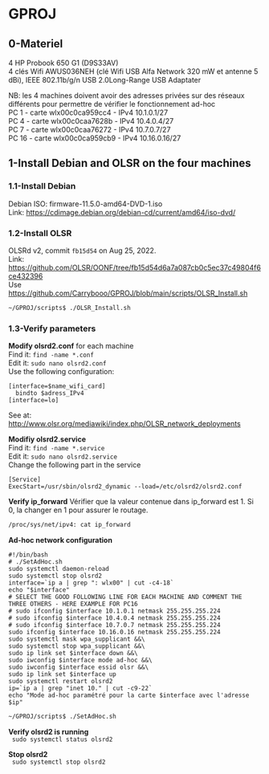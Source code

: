# GPROJ

## 0-Materiel   
4 HP Probook 650 G1 (D9S33AV)     
4 clés Wifi AWUS036NEH (clé Wifi USB Alfa Network 320 mW et antenne 5 dBi), IEEE 802.11b/g/n USB 2.0Long-Range USB Adaptater   

NB: les 4 machines doivent avoir des adresses privées sur des réseaux différents pour permettre de vérifier le fonctionnement ad-hoc     
PC 1 - carte wlx00c0ca959cc4 - IPv4 10.1.0.1/27             
PC 4 - carte wlx00c0caa7628b - IPv4 10.4.0.4/27               
PC 7 - carte wlx00c0caa76272 - IPv4 10.7.0.7/27                 
PC 16 - carte wlx00c0ca959cb9 - IPv4 10.16.0.16/27                    

## 1-Install Debian and OLSR on the four machines   

### 1.1-Install Debian
Debian ISO: firmware-11.5.0-amd64-DVD-1.iso   
Link: https://cdimage.debian.org/debian-cd/current/amd64/iso-dvd/   

### 1.2-Install OLSR   
OLSRd v2, commit ```fb15d54``` on Aug 25, 2022.   
Link: https://github.com/OLSR/OONF/tree/fb15d54d6a7a087cb0c5ec37c49804f6ce432396   
Use https://github.com/Carrybooo/GPROJ/blob/main/scripts/OLSR_Install.sh   
```bash
~/GPROJ/scripts$ ./OLSR_Install.sh   
```
### 1.3-Verify parameters


**Modify olsrd2.conf** for each machine   
Find it: ```find -name *.conf```    
Edit it: ```sudo nano olsrd2.conf```   
Use the following configuration:  
```
[interface=$name_wifi_card]
  bindto $adress_IPv4
[interface=lo]
```
See at: http://www.olsr.org/mediawiki/index.php/OLSR_network_deployments   

**Modifiy olsrd2.service**   
Find it: ```find -name *.service```   
Edit it: ```sudo nano olsrd2.service```   
Change the following part in the service   
```
[Service]
ExecStart=/usr/sbin/olsrd2_dynamic --load=/etc/olsrd2/olsrd2.conf
```

**Verify ip_forward**
Vérifier que la valeur contenue dans ip_forward est 1. Si 0, la changer en 1 pour assurer le routage.      

```bash              
/proc/sys/net/ipv4: cat ip_forward         
```        

**Ad-hoc network configuration**    
```
#!/bin/bash
# ./SetAdHoc.sh
sudo systemctl daemon-reload
sudo systemctl stop olsrd2 
interface=`ip a | grep ": wlx00" | cut -c4-18`
echo "$interface"
# SELECT THE GOOD FOLLOWING LINE FOR EACH MACHINE AND COMMENT THE THREE OTHERS - HERE EXAMPLE FOR PC16
# sudo ifconfig $interface 10.1.0.1 netmask 255.255.255.224
# sudo ifconfig $interface 10.4.0.4 netmask 255.255.255.224
# sudo ifconfig $interface 10.7.0.7 netmask 255.255.255.224
sudo ifconfig $interface 10.16.0.16 netmask 255.255.255.224
sudo systemctl mask wpa_supplicant &&\
sudo systemctl stop wpa_supplicant &&\
sudo ip link set $interface down &&\
sudo iwconfig $interface mode ad-hoc &&\
sudo iwconfig $interface essid olsr &&\
sudo ip link set $interface up
sudo systemctl restart olsrd2  
ip=`ip a | grep "inet 10." | cut -c9-22`
echo "Mode ad-hoc paramétré pour la carte $interface avec l'adresse $ip"
```

```bash
~/GPROJ/scripts$ ./SetAdHoc.sh  
```

**Verify olsrd2 is running**    
``` sudo systemctl status olsrd2```

**Stop olsrd2**    
``` sudo systemctl stop olsrd2```



